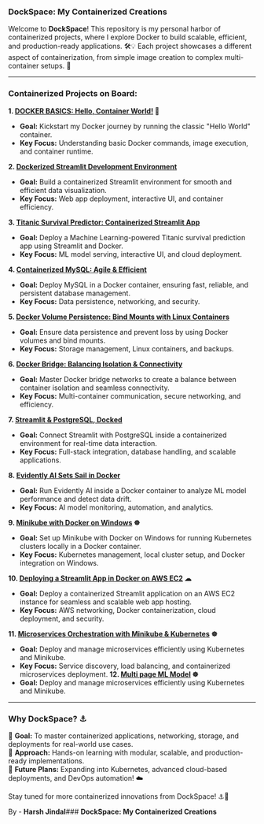 ###  **DockSpace: My Containerized Creations**

Welcome to **DockSpace**! This repository is my personal harbor of containerized projects, where I explore Docker to build scalable, efficient, and production-ready applications. 🛠️💡 Each project showcases a different aspect of containerization, from simple image creation to complex multi-container setups. 🚀

---

###  **Containerized Projects on Board:**

**1. [DOCKER BASICS: Hello, Container World!](https://github.com/harshjindal18/DockerWork/tree/main/Docker1/Exp-01) 🐳**  
- **Goal:** Kickstart my Docker journey by running the classic "Hello World" container.  
- **Key Focus:** Understanding basic Docker commands, image execution, and container runtime.

**2. [Dockerized Streamlit Development Environment](https://github.com/harshjindal18/DockerWork/tree/main/Docker1/Exp-02)**  
- **Goal:** Build a containerized Streamlit environment for smooth and efficient data visualization.  
- **Key Focus:** Web app deployment, interactive UI, and container efficiency.

**3. [Titanic Survival Predictor: Containerized Streamlit App](https://github.com/harshjindal18/DockerWork/tree/main/Docker1/Exp-03)**  
- **Goal:** Deploy a Machine Learning-powered Titanic survival prediction app using Streamlit and Docker.  
- **Key Focus:** ML model serving, interactive UI, and cloud deployment.

**4. [Containerized MySQL: Agile & Efficient](https://github.com/harshjindal18/DockerWork/tree/main/Docker1/Exp-04)**  
- **Goal:** Deploy MySQL in a Docker container, ensuring fast, reliable, and persistent database management.  
- **Key Focus:** Data persistence, networking, and security.

**5. [Docker Volume Persistence: Bind Mounts with Linux Containers](https://github.com/harshjindal18/DockerWork/tree/main/Docker1/Exp-05)**  
- **Goal:** Ensure data persistence and prevent loss by using Docker volumes and bind mounts.  
- **Key Focus:** Storage management, Linux containers, and backups.

**6. [Docker Bridge: Balancing Isolation & Connectivity](https://github.com/harshjindal18/DockerWork/tree/main/Docker1/Exp-06)**  
- **Goal:** Master Docker bridge networks to create a balance between container isolation and seamless connectivity.  
- **Key Focus:** Multi-container communication, secure networking, and efficiency.

**7. [Streamlit & PostgreSQL, Docked](https://github.com/harshjindal18/DockerWork/tree/main/Docker1/Exp-07)**  
- **Goal:** Connect Streamlit with PostgreSQL inside a containerized environment for real-time data interaction.  
- **Key Focus:** Full-stack integration, database handling, and scalable applications.

**8. [Evidently AI Sets Sail in Docker](https://github.com/harshjindal18/DockerWork/tree/main/Docker1/Exp-08)**  
- **Goal:** Run Evidently AI inside a Docker container to analyze ML model performance and detect data drift.  
- **Key Focus:** AI model monitoring, automation, and analytics.

**9. [Minikube with Docker on Windows](https://github.com/harshjindal18/DockerWork/tree/main/Docker1/Exp-09) ☸**  
- **Goal:** Set up Minikube with Docker on Windows for running Kubernetes clusters locally in a Docker container.  
- **Key Focus:** Kubernetes management, local cluster setup, and Docker integration on Windows.

**10. [Deploying a Streamlit App in Docker on AWS EC2](https://github.com/harshjindal18/DockerWork/tree/main/Docker1/Exp-10) ☁**  
- **Goal:** Deploy a containerized Streamlit application on an AWS EC2 instance for seamless and scalable web app hosting.  
- **Key Focus:** AWS networking, Docker containerization, cloud deployment, and security.

**11. [Microservices Orchestration with Minikube & Kubernetes](https://github.com/harshjindal18/DockerWork/tree/main/Docker1/Exp-11ML) ☸**  
- **Goal:** Deploy and manage microservices efficiently using Kubernetes and Minikube.  
- **Key Focus:** Service discovery, load balancing, and containerized microservices deployment.
**12. [Multi page ML Model](https://github.com/harshjindal18/Decipher) ☸**  
- **Goal:** Deploy and manage microservices efficiently using Kubernetes and Minikube.  



---

###  **Why DockSpace? ⚓**

🚀 **Goal:** To master containerized applications, networking, storage, and deployments for real-world use cases.  
🔬 **Approach:** Hands-on learning with modular, scalable, and production-ready implementations.  
🔮 **Future Plans:** Expanding into Kubernetes, advanced cloud-based deployments, and DevOps automation! ☁️

Stay tuned for more containerized innovations from DockSpace! ⚓🚀

By - **Harsh Jindal**###  **DockSpace: My Containerized Creations**

